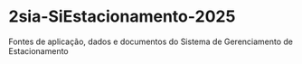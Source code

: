 # 2sia-SiEstacionamento-2025
Fontes de aplicação, dados e documentos do Sistema de Gerenciamento de Estacionamento
